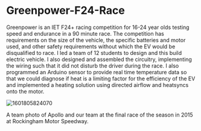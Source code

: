 # Greenpower-F24-Race

Greenpower is an IET F24+ racing competition for 16-24 year olds testing speed and endurance in a 90 minute race. The competition has requirements on the size of the vehicle, the specific batteries and motor used, and other safety requirements without which the EV would be disqualified to race.
I led a team of 12 students to design and this build electric vehicle. I also designed and assembled the circuitry, implementing the wiring such that it did not disturb the driver during the race. I also programmed an Arduino sensor to provide real time temperature data so that we could diagnose if heat is a limiting factor for the efficiency of the EV and implemented a heating solution using directed airflow and heatsyncs onto the motor.

![1601805824070](https://user-images.githubusercontent.com/21991038/127531347-3db5b6a8-ab58-4314-98ae-8de9763459cb.jpeg)

A team photo of Apollo and our team at the final race of the season in 2015 at Rockingham Motor Speedway.
